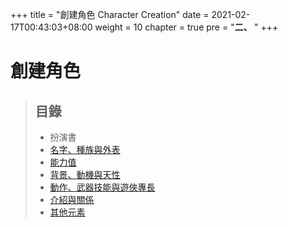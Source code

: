 +++
title = "創建角色 Character Creation"
date = 2021-02-17T00:43:03+08:00
weight = 10
chapter = true
pre = "<b>二、 </b>"
+++

# **創建角色**

> ## 目錄
> + 扮演書
> + [名字、種族與外表](./name-species-and-look/)
> + [能力值](./stats/)
> + [背景、動機與天性](./background-drive-nature/)
> + [動作、武器技能與遊俠專長](./moves-weapon-skills-and-roguish-feats/)
> + [介紹與關係](./introductions-connections/)
> + [其他元素](./other-elements/)
